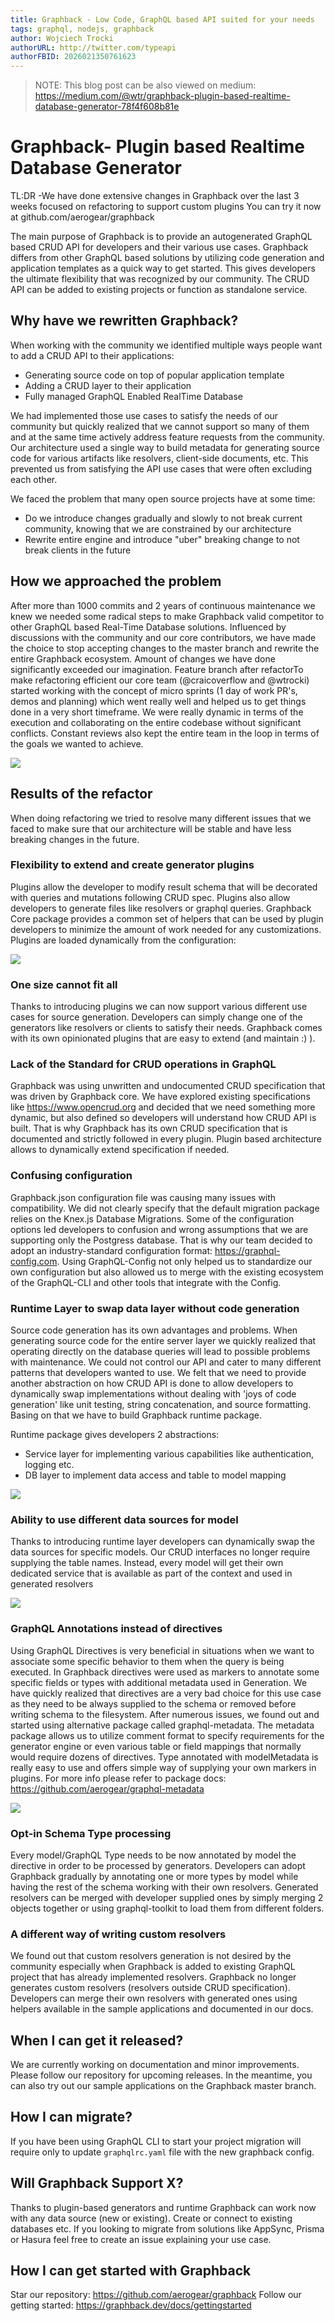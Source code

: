 ```yaml
---
title: Graphback - Low Code, GraphQL based API suited for your needs
tags: graphql, nodejs, graphback
author: Wojciech Trocki
authorURL: http://twitter.com/typeapi
authorFBID: 2026021350761623
---
```


> NOTE: This blog post can be also viewed on medium:
https://medium.com/@wtr/graphback-plugin-based-realtime-database-generator-78f4f608b81e

# Graphback- Plugin based Realtime Database Generator

TL:DR -We have done extensive changes in Graphback over the last 3 weeks focused on refactoring to support custom plugins
You can try it now at github.com/aerogear/graphback

<!--truncate-->

The main purpose of Graphback is to provide an autogenerated GraphQL based CRUD API for developers and their various use cases. Graphback differs from other GraphQL based solutions by utilizing code generation and application templates as a quick way to get started. This gives developers the ultimate flexibility that was recognized by our community. The CRUD API can be added to existing projects or function as standalone service.

## Why have we rewritten Graphback?

When working with the community we identified multiple ways people want to add a CRUD API to their applications:

- Generating source code on top of popular application template
- Adding a CRUD layer to their application
- Fully managed GraphQL Enabled RealTime Database

We had implemented those use cases to satisfy the needs of our community but quickly realized that we cannot support so many of them and at the same time actively address feature requests from the community. Our architecture used a single way to build metadata for generating source code for various artifacts like resolvers, client-side documents, etc. This prevented us from satisfying the API use cases that were often excluding each other.

We faced the problem that many open source projects have at some time:

- Do we introduce changes gradually and slowly to not break current community, knowing that we are constrained by our architecture
- Rewrite entire engine and introduce "uber" breaking change to not break clients in the future

## How we approached the problem

After more than 1000 commits and 2 years of continuous maintenance we knew we needed some radical steps to make Graphback valid competitor to other GraphQL based Real-Time Database solutions.
Influenced by discussions with the community and our core contributors, we have made the choice to stop accepting changes to the master branch and rewrite the entire Graphback ecosystem. Amount of changes we have done significantly exceeded our imagination.
Feature branch after refactorTo make refactoring efficient our core team (@craicoverflow and @wtrocki) started working with the concept of micro sprints (1 day of work PR's, demos and planning) which went really well and helped us to get things done in a very short timeframe.
We were really dynamic in terms of the execution and collaborating on the entire codebase without significant conflicts. Constant reviews also kept the entire team in the loop in terms of the goals we wanted to achieve.

![](https://cdn-images-1.medium.com/max/800/1*fcLi7AQV4zCIctYaCISMWw.png)

## Results of the refactor

When doing refactoring we tried to resolve many different issues that we faced to make sure that our architecture will be stable and have less breaking changes in the future.

### Flexibility to extend and create generator plugins

Plugins allow the developer to modify result schema that will be decorated with queries and mutations following CRUD spec. Plugins also allow developers to generate files like resolvers or graphql queries. Graphback Core package provides a common set of helpers that can be used by plugin developers to minimize the amount of work needed for any customizations. Plugins are loaded dynamically from the configuration:

![](https://cdn-images-1.medium.com/max/800/1*gjlXzz5T_iV_fwl--HMGBA.png)

### One size cannot fit all

Thanks to introducing plugins we can now support various different use cases for source generation. Developers can simply change one of the generators like resolvers or clients to satisfy their needs. Graphback comes with its own opinionated plugins that are easy to extend (and maintain :) ).

### Lack of the Standard for CRUD operations in GraphQL
Graphback was using unwritten and undocumented CRUD specification that was driven by Graphback core. We have explored existing specifications like https://www.opencrud.org and decided that we need something more dynamic, but also defined so developers will understand how CRUD API is built. That is why Graphback has its own CRUD specification that is documented and strictly followed in every plugin. Plugin based architecture allows to dynamically extend specification if needed.

### Confusing configuration

Graphback.json configuration file was causing many issues with compatibility. We did not clearly specify that the default migration package relies on the Knex.js Database Migrations. Some of the configuration options led developers to confusion and wrong assumptions that we are supporting only the Postgress database.
That is why our team decided to adopt an industry-standard configuration format: https://graphql-config.com. Using GraphQL-Config not only helped us to standardize our own configuration but also allowed us to merge with the existing ecosystem of the GraphQL-CLI and other tools that integrate with the Config.

### Runtime Layer to swap data layer without code generation
Source code generation has its own advantages and problems. When generating source code for the entire server layer we quickly realized that operating directly on the database queries will lead to possible problems with maintenance. We could not control our API and cater to many different patterns that developers wanted to use. We felt that we need to provide another abstraction on how CRUD API is done to allow developers to dynamically swap implementations without dealing with 'joys of code generation' like unit testing, string concatenation, and source formatting.
Basing on that we have to build Graphback runtime package.

Runtime package gives developers 2 abstractions:
- Service layer for implementing various capabilities like authentication, logging etc.
- DB layer to implement data access and table to model mapping

![](https://cdn-images-1.medium.com/max/800/0*d76z_IPJf84_zgGF.png)

### Ability to use different data sources for model

Thanks to introducing runtime layer developers can dynamically swap the data sources for specific models. Our CRUD interfaces no longer require supplying the table names. Instead, every model will get their own dedicated service that is available as part of the context and used in generated resolvers

![](https://cdn-images-1.medium.com/max/800/1*Nx2hDAoIlKi2h8zO5xKmvA.png)

### GraphQL Annotations instead of directives
Using GraphQL Directives is very beneficial in situations when we want to associate some specific behavior to them when the query is being executed.
In Graphback directives were used as markers to annotate some specific fields or types with additional metadata used in Generation. We have quickly realized that directives are a very bad choice for this use case as they need to be always supplied to the schema or removed before writing schema to the filesystem. After numerous issues, we found out and started using alternative package called graphql-metadata. The metadata package allows us to utilize comment format to specify requirements for the generator engine or even various table or field mappings that normally would require dozens of directives.
Type annotated with modelMetadata is really easy to use and offers simple way of supplying your own markers in plugins. For more info please refer to package docs: https://github.com/aerogear/graphql-metadata

![](https://miro.medium.com/max/241/1*3ExjUftH6QiLV420pifXXA.png)

### Opt-in Schema Type processing

Every model/GraphQL Type needs to be now annotated by model the directive in order to be processed by generators. Developers can adopt Graphback gradually by annotating one or more types by model while having the rest of the schema working with their own resolvers. Generated resolvers can be merged with developer supplied ones by simply merging 2 objects together or using graphql-toolkit to load them from different folders.

### A different way of writing custom resolvers

We found out that custom resolvers generation is not desired by the community especially when Graphback is added to existing GraphQL project that has already implemented resolvers.
Graphback no longer generates custom resolvers (resolvers outside CRUD specification). Developers can merge their own resolvers with generated ones using helpers available in the sample applications and documented in our docs.

## When I can get it released?

We are currently working on documentation and minor improvements. 
Please follow our repository for upcoming releases. In the meantime, you can also try out our sample applications on the Graphback master branch.
## How I can migrate?

If you have been using GraphQL CLI to start your project migration will require only to update `graphqlrc.yaml` file with the new graphback config.
## Will Graphback Support X?

Thanks to plugin-based generators and runtime Graphback can work now with any data source (new or existing). Create or connect to existing databases etc. If you looking to migrate from solutions like AppSync, Prisma or Hasura feel free to create an issue explaining your use case.

## How I can get started with Graphback
Star our repository: https://github.com/aerogear/graphback
Follow our getting started: https://graphback.dev/docs/gettingstarted